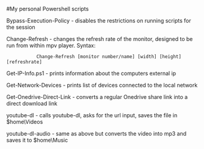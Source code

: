 #My personal Powershell scripts

Bypass-Execution-Policy - disables the restrictions on running scripts for the session

Change-Refresh - changes the refresh rate of the monitor, designed to be run from within mpv player. Syntax:
               
               Change-Refresh [monitor number/name] [width] [height] [refreshrate]

Get-IP-Info.ps1 - prints information about the computers external ip

Get-Network-Devices - prints list of devices connected to the local network

Get-Onedrive-Direct-Link - converts a regular Onedrive share link into a direct download link

youtube-dl - calls youtube-dl, asks for the url input, saves the file in $home\Videos

youtube-dl-audio - same as above but converts the video into mp3 and saves it to $home\Music
